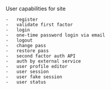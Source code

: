 User capabilities for site

	-	register
	-	validate first factor
	-	login
	-	one-time password login via email
	-	logout
	-	change pass
	-	restore pass
	-	second factor auth API
	-	auth by external service
	-	user profile editor
	-	user session
	-	user fake session
	-	user status

